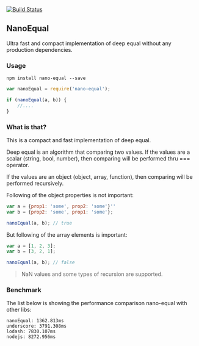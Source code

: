 [![Build Status](https://travis-ci.org/smelukov/NanoEqual.svg?branch=master)](https://travis-ci.org/smelukov/NanoEqual)

## NanoEqual
Ultra fast and compact implementation of deep equal without any production dependencies.

### Usage
```shell
npm install nano-equal --save
```

```javascript
var nanoEqual = require('nano-equal');

if (nanoEqual(a, b)) {
    //....
}
```

### What is that?
This is a compact and fast implementation of deep equal.

Deep equal is an algorithm that comparing two values. If the values are a scalar (string, bool, number), then comparing will be performed thru === operator.

If the values are an object (object, array, function), then comparing will be performed recursively.

Following of the object properties is not important:
```javascript
var a = {prop1: 'some', prop2: 'some'}''
var b = {prop2: 'some', prop1: 'some'};

nanoEqual(a, b); // true
```

But following of the array elements is important:
```javascript
var a = [1, 2, 3];
var b = [3, 2, 1];

nanoEqual(a, b); // false
```

> NaN values and some types of recursion are supported.

### Benchmark

The list below is showing the performance comparison nano-equal with other libs:

```
nanoEqual: 1362.813ms
underscore: 3791.308ms
lodash: 7830.107ms
nodejs: 8272.956ms
```
